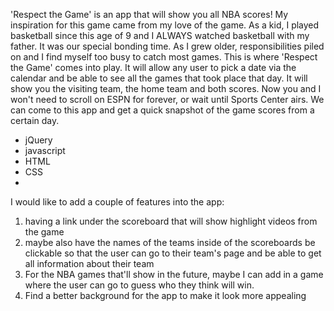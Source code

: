 <!-- Respect the Game -->

'Respect the Game' is an app that will show you all NBA scores! My inspiration for this game came from my love of the game. As a kid, I played basketball since this age of 9 and I ALWAYS watched basketball with my father. It was our special bonding time. As I grew older, responsibilities piled on and I find myself too busy to catch most games. This is where 'Respect the Game' comes into play. It will allow any user to pick a date via the calendar and be able to see all the games that took place that day. It will show you the visiting team, the home team and both scores. Now you and I won't need to scroll on ESPN for forever, or wait until Sports Center airs. We can come to this app and get a quick snapshot of the game scores from a certain day.

<!-- technologies used -->
- jQuery
- javascript
- HTML
- CSS
- 

<!-- screenshots -->


<!-- getting started -->


<!-- future enhancements -->

I would like to add a couple of features into the app:

1. having a link under the scoreboard that will show highlight videos from the game
2. maybe also have the names of the teams inside of the scoreboards be clickable so that the user can go to their team's page and be able to get all information about their team
3. For the NBA games that'll show in the future, maybe I can add in a game where the user can go to guess who they think will win.
4. Find a better background for the app to make it look more appealing